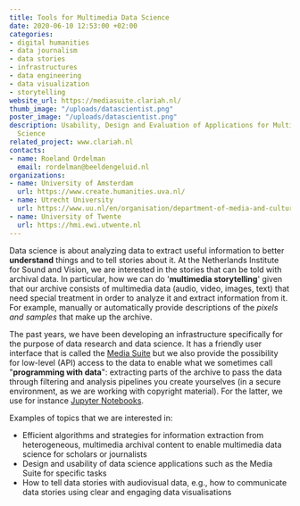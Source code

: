```yaml
---
title: Tools for Multimedia Data Science
date: 2020-06-10 12:53:00 +02:00
categories:
- digital humanities
- data journalism
- data stories
- infrastructures
- data engineering
- data visualization
- storytelling
website_url: https://mediasuite.clariah.nl/
thumb_image: "/uploads/datascientist.png"
poster_image: "/uploads/datascientist.png"
description: Usability, Design and Evaluation of Applications for Multimedia Data
  Science
related_project: www.clariah.nl
contacts:
- name: Roeland Ordelman
  email: rordelman@beeldengeluid.nl
organizations:
- name: University of Amsterdam
  url: https://www.create.humanities.uva.nl/
- name: Utrecht University
  url: https://www.uu.nl/en/organisation/department-of-media-and-culture-studies
- name: University of Twente
  url: https://hmi.ewi.utwente.nl
---
```


Data science is about analyzing data to extract useful information to better **understand** things and to tell stories about it. At the Netherlands Institute for Sound and Vision, we are interested in the stories that can be told with archival data. In particular, how we can do '**multimedia storytelling**' given that our archive consists of multimedia data (audio, video, images, text) that need special treatment in order to analyze it and extract information from it. For example, manually or automatically provide descriptions of the *pixels and samples* that make up the archive.

The past years, we have been developing an infrastructure specifically for the purpose of data research and data science. It has a friendly user interface that is called the [Media Suite](https://mediasuite.clariah.nl/) but we also provide the possibility for low-level (API) access to the data to enable what we sometimes call "**programming with data**": extracting parts of the archive to pass the data through filtering and analysis pipelines you create yourselves (in a secure environment, as we are working with copyright material). For the latter, we use for instance [Jupyter Notebooks](https://jupyter.org/).

Examples of topics that we are interested in:
* Efficient algorithms and strategies for information extraction from heterogeneous, multimedia archival content to enable multimedia data science for scholars or journalists 
* Design and usability of data science applications such as the Media Suite for specific tasks 
* How to tell data stories with audiovisual data, e.g., how to communicate data stories using clear and engaging data visualisations

